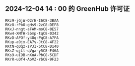 ## 2024-12-04 14 : 00 的 GreenHub 许可证
```
RKz9-jGjW-Q2rE-I6C8-3BAA
RKz8-rPbO-gHs9-2zC8-DEF8
RKxJ-nngt-aFAM-moC8-0E57
RKw4-XMfH-Sbmp-tqC8-0342
RKvD-APOf-y4Oq-PqC8-A7FA
RKup-a9jx-EA7y-JtC8-4F22
RKtN-qOqz-zPJI-5tC8-D140
RKsZ-qjLl-qVga-y5C8-F46A
RKs9-uI9B-nXuA-PbC8-5CDF
RKrR-uOf4-AoVZ-rbC8-9F23
```
